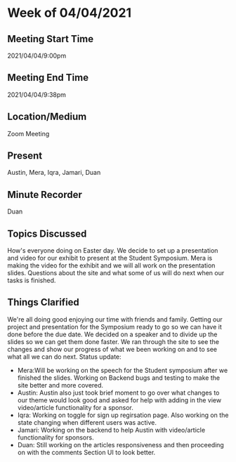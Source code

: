 # Week of 04/04/2021 
 
## Meeting Start Time
 
2021/04/04/9:00pm
 
## Meeting End Time
 
2021/04/04/9:38pm

## Location/Medium
 
Zoom Meeting
 
## Present
 
Austin, Mera, Iqra, Jamari, Duan
 
## Minute Recorder
 
Duan

## Topics Discussed
 How's everyone doing on Easter day. We decide to set up a presentation and video for our exhibit to present at the Student Symposium. Mera is making the video for the exhibit and we will all work on the presentation slides. Questions about the site and what some of us will do next when our tasks is finished.

## Things Clarified
We're all doing good enjoying our time with friends and family. Getting our project and presentation for the Symposium ready to go so we can have it done before the due date. 
We decided on a speaker and to divide up the slides so we can get them done faster. 
We ran through the site to see the changes and show our progress of what we been working on and to see what all we can do next.
Status update:
- Mera:Will be working on the speech for the Student symposium after we finished the slides. Working on Backend bugs and testing to make the site better and more covered.
- Austin: Austin also just took brief moment to go over what changes to our theme would look good and asked for help with adding in the view video/article functionality for a sponsor.
- Iqra: Working on toggle for sign up regirsation page. Also working on the state changing when different users was active.
- Jamari: Working on the backend to help Austin with video/article functionality for sponsors.
- Duan: Still working on the articles responsiveness and then proceeding on with the comments Section UI to look better.
